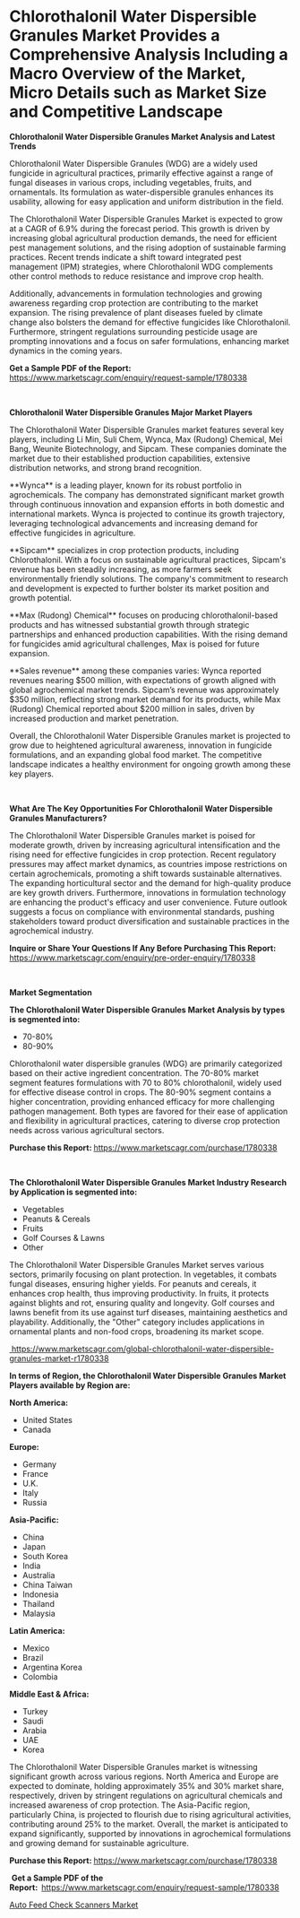 <p><h1>Chlorothalonil Water Dispersible Granules Market Provides a Comprehensive Analysis Including a Macro Overview of the Market, Micro Details such as Market Size and Competitive Landscape</h1></p><p><strong>Chlorothalonil Water Dispersible Granules Market Analysis and Latest Trends</strong></p>
<p><p>Chlorothalonil Water Dispersible Granules (WDG) are a widely used fungicide in agricultural practices, primarily effective against a range of fungal diseases in various crops, including vegetables, fruits, and ornamentals. Its formulation as water-dispersible granules enhances its usability, allowing for easy application and uniform distribution in the field.</p><p>The Chlorothalonil Water Dispersible Granules Market is expected to grow at a CAGR of 6.9% during the forecast period. This growth is driven by increasing global agricultural production demands, the need for efficient pest management solutions, and the rising adoption of sustainable farming practices. Recent trends indicate a shift toward integrated pest management (IPM) strategies, where Chlorothalonil WDG complements other control methods to reduce resistance and improve crop health.</p><p>Additionally, advancements in formulation technologies and growing awareness regarding crop protection are contributing to the market expansion. The rising prevalence of plant diseases fueled by climate change also bolsters the demand for effective fungicides like Chlorothalonil. Furthermore, stringent regulations surrounding pesticide usage are prompting innovations and a focus on safer formulations, enhancing market dynamics in the coming years.</p></p>
<p><strong>Get a Sample PDF of the Report:&nbsp;</strong> <a href="https://www.marketscagr.com/enquiry/request-sample/1780338?utm_campaign=2468&utm_medium=2&utm_source=Github&utm_content=ia&utm_term=25032025&utm_id=chlorothalonil-water-dispersible-granules">https://www.marketscagr.com/enquiry/request-sample/1780338</a></p>
<p>&nbsp;</p>
<p><strong>Chlorothalonil Water Dispersible Granules Major Market Players</strong></p>
<p><p>The Chlorothalonil Water Dispersible Granules market features several key players, including Li Min, Suli Chem, Wynca, Max (Rudong) Chemical, Mei Bang, Weunite Biotechnology, and Sipcam. These companies dominate the market due to their established production capabilities, extensive distribution networks, and strong brand recognition.</p><p>**Wynca** is a leading player, known for its robust portfolio in agrochemicals. The company has demonstrated significant market growth through continuous innovation and expansion efforts in both domestic and international markets. Wynca is projected to continue its growth trajectory, leveraging technological advancements and increasing demand for effective fungicides in agriculture.</p><p>**Sipcam** specializes in crop protection products, including Chlorothalonil. With a focus on sustainable agricultural practices, Sipcam's revenue has been steadily increasing, as more farmers seek environmentally friendly solutions. The company's commitment to research and development is expected to further bolster its market position and growth potential.</p><p>**Max (Rudong) Chemical** focuses on producing chlorothalonil-based products and has witnessed substantial growth through strategic partnerships and enhanced production capabilities. With the rising demand for fungicides amid agricultural challenges, Max is poised for future expansion.</p><p>**Sales revenue** among these companies varies: Wynca reported revenues nearing $500 million, with expectations of growth aligned with global agrochemical market trends. Sipcam’s revenue was approximately $350 million, reflecting strong market demand for its products, while Max (Rudong) Chemical reported about $200 million in sales, driven by increased production and market penetration.</p><p>Overall, the Chlorothalonil Water Dispersible Granules market is projected to grow due to heightened agricultural awareness, innovation in fungicide formulations, and an expanding global food market. The competitive landscape indicates a healthy environment for ongoing growth among these key players.</p></p>
<p>&nbsp;</p>
<p><strong>What Are The Key Opportunities For Chlorothalonil Water Dispersible Granules Manufacturers?</strong></p>
<p><p>The Chlorothalonil Water Dispersible Granules market is poised for moderate growth, driven by increasing agricultural intensification and the rising need for effective fungicides in crop protection. Recent regulatory pressures may affect market dynamics, as countries impose restrictions on certain agrochemicals, promoting a shift towards sustainable alternatives. The expanding horticultural sector and the demand for high-quality produce are key growth drivers. Furthermore, innovations in formulation technology are enhancing the product's efficacy and user convenience. Future outlook suggests a focus on compliance with environmental standards, pushing stakeholders toward product diversification and sustainable practices in the agrochemical industry.</p></p>
<p><strong>Inquire or Share Your Questions If Any Before Purchasing This Report:</strong> <a href="https://www.marketscagr.com/enquiry/pre-order-enquiry/1780338?utm_campaign=2468&utm_medium=2&utm_source=Github&utm_content=ia&utm_term=25032025&utm_id=chlorothalonil-water-dispersible-granules">https://www.marketscagr.com/enquiry/pre-order-enquiry/1780338</a></p>
<p>&nbsp;</p>
<p><strong>Market Segmentation</strong></p>
<p><strong>The Chlorothalonil Water Dispersible Granules Market Analysis by types is segmented into:</strong></p>
<p><ul><li>70-80%</li><li>80-90%</li></ul></p>
<p><p>Chlorothalonil water dispersible granules (WDG) are primarily categorized based on their active ingredient concentration. The 70-80% market segment features formulations with 70 to 80% chlorothalonil, widely used for effective disease control in crops. The 80-90% segment contains a higher concentration, providing enhanced efficacy for more challenging pathogen management. Both types are favored for their ease of application and flexibility in agricultural practices, catering to diverse crop protection needs across various agricultural sectors.</p></p>
<p><strong>Purchase this Report:&nbsp;</strong><a href="https://www.marketscagr.com/purchase/1780338?utm_campaign=2468&utm_medium=2&utm_source=Github&utm_content=ia&utm_term=25032025&utm_id=chlorothalonil-water-dispersible-granules">https://www.marketscagr.com/purchase/1780338</a></p>
<p>&nbsp;</p>
<p><strong>The Chlorothalonil Water Dispersible Granules Market Industry Research by Application is segmented into:</strong></p>
<p><ul><li>Vegetables</li><li>Peanuts & Cereals</li><li>Fruits</li><li>Golf Courses & Lawns</li><li>Other</li></ul></p>
<p><p>The Chlorothalonil Water Dispersible Granules Market serves various sectors, primarily focusing on plant protection. In vegetables, it combats fungal diseases, ensuring higher yields. For peanuts and cereals, it enhances crop health, thus improving productivity. In fruits, it protects against blights and rot, ensuring quality and longevity. Golf courses and lawns benefit from its use against turf diseases, maintaining aesthetics and playability. Additionally, the "Other" category includes applications in ornamental plants and non-food crops, broadening its market scope.</p></p>
<p><a href="https://www.marketscagr.com/global-chlorothalonil-water-dispersible-granules-market-r1780338?utm_campaign=2468&utm_medium=2&utm_source=Github&utm_content=ia&utm_term=25032025&utm_id=chlorothalonil-water-dispersible-granules">&nbsp;https://www.marketscagr.com/global-chlorothalonil-water-dispersible-granules-market-r1780338</a></p>
<p><strong>In terms of Region, the Chlorothalonil Water Dispersible Granules Market Players available by Region are:</strong></p>
<p>
    <p> <strong> North America: </strong>
        <ul>
            <li>United States</li>
            <li>Canada</li>
        </ul>
        </p> 
    <p> <strong> Europe: </strong>
        <ul>
            <li>Germany</li>
            <li>France</li>
            <li>U.K.</li>
            <li>Italy</li>
            <li>Russia</li>
        </ul>
        </p> 
    <p> <strong> Asia-Pacific: </strong>
        <ul>
            <li>China</li>
            <li>Japan</li>
            <li>South Korea</li>
            <li>India</li>
            <li>Australia</li>
            <li>China Taiwan</li>
            <li>Indonesia</li>
            <li>Thailand</li>
            <li>Malaysia</li>
        </ul>
        </p> 
    <p> <strong> Latin America: </strong>
        <ul>
            <li>Mexico</li>
            <li>Brazil</li>
            <li>Argentina Korea</li>
            <li>Colombia</li>
        </ul>
        </p> 
    <p> <strong> Middle East & Africa: </strong>
        <ul>
            <li>Turkey</li>
            <li>Saudi</li>
            <li>Arabia</li>
            <li>UAE</li>
            <li>Korea</li>
        </ul>
    </p>
    </p>
<p><p>The Chlorothalonil Water Dispersible Granules market is witnessing significant growth across various regions. North America and Europe are expected to dominate, holding approximately 35% and 30% market share, respectively, driven by stringent regulations on agricultural chemicals and increased awareness of crop protection. The Asia-Pacific region, particularly China, is projected to flourish due to rising agricultural activities, contributing around 25% to the market. Overall, the market is anticipated to expand significantly, supported by innovations in agrochemical formulations and growing demand for sustainable agriculture.</p></p>
<p><strong>Purchase this Report: </strong><a href="https://www.marketscagr.com/purchase/1780338?utm_campaign=2468&utm_medium=2&utm_source=Github&utm_content=ia&utm_term=25032025&utm_id=chlorothalonil-water-dispersible-granules">https://www.marketscagr.com/purchase/1780338</a></p>
<p>&nbsp;<strong>Get a Sample PDF of the Report:&nbsp;&nbsp;</strong><a href="https://www.marketscagr.com/enquiry/request-sample/1780338?utm_campaign=2468&utm_medium=2&utm_source=Github&utm_content=ia&utm_term=25032025&utm_id=chlorothalonil-water-dispersible-granules">https://www.marketscagr.com/enquiry/request-sample/1780338</a></p>
<p><strong></strong></p>
<p><p><a href="https://github.com/leopardmicheal7019/Market-Research-Report-List-1/blob/main/auto-feed-check-scanners-market.md?utm_campaign=2468&utm_medium=2&utm_source=Github&utm_content=ia&utm_term=25032025&utm_id=chlorothalonil-water-dispersible-granules">Auto Feed Check Scanners Market</a></p></p>